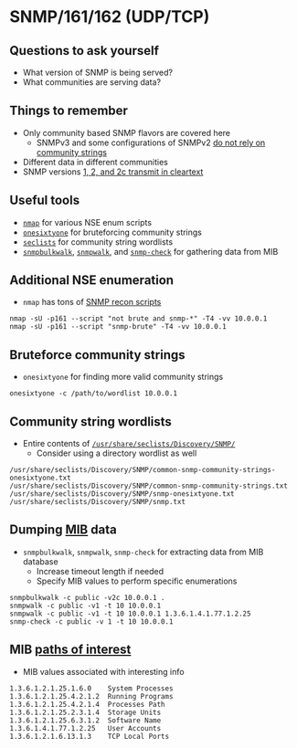 # SNMP/161/162 (UDP/TCP)

## Questions to ask yourself
  *  What version of SNMP is being served?
  *  What communities are serving data?

## Things to remember
  *  Only community based SNMP flavors are covered here
      *  SNMPv3 and some configurations of SNMPv2 [do not rely on community strings](https://en.wikipedia.org/wiki/Simple_Network_Management_Protocol#Authentication)
  *  Different data in different communities
  *  SNMP versions [1, 2, and 2c transmit in cleartext](https://www.rapid7.com/blog/post/2016/01/27/simple-network-management-protocol-snmp-best-practices/)

## Useful tools
  *  [`nmap`](https://nmap.org/) for various NSE enum scripts
  *  [`onesixtyone`](https://github.com/trailofbits/onesixtyone) for bruteforcing community strings
  *  [`seclists`](https://github.com/danielmiessler/SecLists) for community string wordlists
  *  [`snmpbulkwalk`](http://www.net-snmp.org/docs/man/snmpbulkwalk.html), [`snmpwalk`](http://www.net-snmp.org/docs/man/snmpwalk.html), and [`snmp-check`](https://www.nothink.org/codes/snmpcheck/index.php) for gathering data from MIB

## Additional NSE enumeration
  *  `nmap` has tons of [SNMP recon scripts](https://nmap.org/search/?q=snmp)

```
nmap -sU -p161 --script "not brute and snmp-*" -T4 -vv 10.0.0.1
nmap -sU -p161 --script "snmp-brute" -T4 -vv 10.0.0.1
```

## Bruteforce community strings
  *  `onesixtyone` for finding more valid community strings

```
onesixtyone -c /path/to/wordlist 10.0.0.1
```

## Community string wordlists
  *  Entire contents of [`/usr/share/seclists/Discovery/SNMP/`](https://github.com/danielmiessler/SecLists/tree/master/Discovery/SNMP)
      *  Consider using a directory wordlist as well

```
/usr/share/seclists/Discovery/SNMP/common-snmp-community-strings-onesixtyone.txt
/usr/share/seclists/Discovery/SNMP/common-snmp-community-strings.txt
/usr/share/seclists/Discovery/SNMP/snmp-onesixtyone.txt
/usr/share/seclists/Discovery/SNMP/snmp.txt
```

## Dumping [MIB](https://datatracker.ietf.org/doc/html/rfc3418) data
  *  `snmpbulkwalk`, `snmpwalk`, `snmp-check` for extracting data from MIB database
      *  Increase timeout length if needed
      *  Specify MIB values to perform specific enumerations

```
snmpbulkwalk -c public -v2c 10.0.0.1 .
snmpwalk -c public -v1 -t 10 10.0.0.1
snmpwalk -c public -v1 -t 10 10.0.0.1 1.3.6.1.4.1.77.1.2.25
snmp-check -c public -v 1 -t 10 10.0.0.1
```

## MIB [paths of interest](https://book.hacktricks.xyz/network-services-pentesting/pentesting-snmp#snmp-parameters-for-microsoft-windows)
  *  MIB values associated with interesting info

```
1.3.6.1.2.1.25.1.6.0	System Processes
1.3.6.1.2.1.25.4.2.1.2	Running Programs
1.3.6.1.2.1.25.4.2.1.4	Processes Path
1.3.6.1.2.1.25.2.3.1.4	Storage Units
1.3.6.1.2.1.25.6.3.1.2	Software Name
1.3.6.1.4.1.77.1.2.25	User Accounts
1.3.6.1.2.1.6.13.1.3	TCP Local Ports
```
